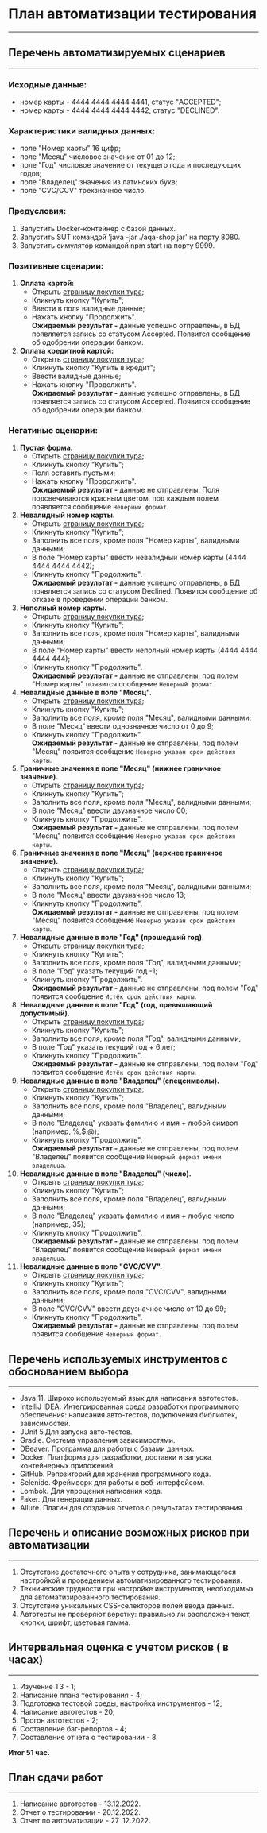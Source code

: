 # План автоматизации тестирования
______
## Перечень автоматизируемых сценариев
______
### Исходные данные:
- номер карты - 4444 4444 4444 4441, статус "ACCEPTED";
- номер карты - 4444 4444 4444 4442, статус "DECLINED".

### Характеристики валидных данных:
- поле "Номер карты" 16 цифр;
- поле "Месяц" числовое значение от 01 до 12;
- поле "Год" числовое значение от текущего года и последующих годов;
- поле "Владелец" значения из латинских букв;
- поле "CVC/CCV" трехзначное число.

### Предусловия:
1. Запустить Docker-контейнер с базой данных.
2. Запустить SUT командой 'java -jar ./aqa-shop.jar' на порту 8080.
3. Запустить симулятор командой npm start на порту 9999.

### Позитивные сценарии:
1. **Оплата картой:**
    - Открыть [страницу покупки тура](http://localhost:8080);
    - Кликнуть кнопку "Купить";
    - Ввести в поля валидные данные;
    - Нажать кнопку "Продолжить".\
**Ожидаемый результат -** данные успешно отправлены, в БД появляется запись со статусом Accepted. Появится сообщение об одобрении операции банком.
2. **Оплата кредитной картой:**
    - Открыть [страницу покупки тура](http://localhost:8080);
    - Кликнуть кнопку "Купить в кредит";
    - Ввести валидные данные;
    - Нажать кнопку "Продолжить".\
**Ожидаемый результат -** данные успешно отправлены, в БД появляется запись со статусом Accepted. Появится сообщение об одобрении операции банком.

### Негатиные сценарии:
1. **Пустая форма.**
    - Открыть [страницу покупки тура](http://localhost:8080);
    - Кликнуть кнопку "Купить";
    - Поля оставить пустыми;
    - Нажать кнопку "Продолжить".\
**Ожидаемый результат -** данные не отправлены. Поля подсвечиваются красным цветом, под каждым полем появляется сообщение `Неверный формат`.
2. **Невалидный номер карты.**
    - Открыть [страницу покупки тура](http://localhost:8080);
    - Кликнуть кнопку "Купить";
    - Заполнить все поля, кроме поля "Номер карты", валидными данными;
    - В поле "Номер карты" ввести невалидный номер карты (4444 4444 4444 4442);
    - Кликнуть кнопку "Продолжить".\
**Ожидаемый результат -** данные успешно отправлены, в БД появляется запись со статусом Declined. Появится сообщение об отказе в проведении операции банком.
3. **Неполный номер карты.**
    - Открыть [страницу покупки тура](http://localhost:8080);
    - Кликнуть кнопку "Купить";
    - Заполнить все поля, кроме поля "Номер карты", валидными данными;
    - В поле "Номер карты" ввести неполный номер карты (4444 4444 4444 444);
    - Кликнуть кнопку "Продолжить".\
      **Ожидаемый результат -** данные не отправлены, под полем "Номер карты" появится сообщение `Неверный формат`.
4. **Невалидные данные в поле "Месяц".**
   - Открыть [страницу покупки тура](http://localhost:8080);
   - Кликнуть кнопку "Купить";
   - Заполнить все поля, кроме поля "Месяц", валидными данными;
   - В поле "Месяц" ввести однозначное число от 0 до 9;
   - Кликнуть кнопку "Продолжить".\
     **Ожидаемый результат -** данные не отправлены, под полем "Месяц" появится сообщение `Неверно указан срок действия карты`.
5. **Граничные значения в поле "Месяц" (нижнее граничное значение).**
   - Открыть [страницу покупки тура](http://localhost:8080);
   - Кликнуть кнопку "Купить";
   - Заполнить все поля, кроме поля "Месяц", валидными данными;
   - В поле "Месяц" ввести двузначное число 00;
   - Кликнуть кнопку "Продолжить".\
     **Ожидаемый результат -** данные не отправлены, под полем "Месяц" появится сообщение `Неверно указан срок действия карты`.
6. **Граничные значения в поле "Месяц" (верхнее граничное значение).**
   - Открыть [страницу покупки тура](http://localhost:8080);
   - Кликнуть кнопку "Купить";
   - Заполнить все поля, кроме поля "Месяц", валидными данными;
   - В поле "Месяц" ввести двузначное число 13;
   - Кликнуть кнопку "Продолжить".\
     **Ожидаемый результат -** данные не отправлены, под полем "Месяц" появится сообщение `Неверно указан срок действия карты`.
7. **Невалидные данные в поле "Год" (прошедший год).**
   - Открыть [страницу покупки тура](http://localhost:8080);
   - Кликнуть кнопку "Купить";
   - Заполнить все поля, кроме поля "Год", валидными данными;
   - В поле "Год" указать текущий год -1;
   - Кликнуть кнопку "Продолжить".\
     **Ожидаемый результат -** данные не отправлены, под полем "Год" появится сообщение `Истёк срок действия карты`.
8. **Невалидные данные в поле "Год" (год, превышающий допустимый).**
   - Открыть [страницу покупки тура](http://localhost:8080);
   - Кликнуть кнопку "Купить";
   - Заполнить все поля, кроме поля "Год", валидными данными;
   - В поле "Год" указать текущий год + 6 лет;
   - Кликнуть кнопку "Продолжить".\
     **Ожидаемый результат -** данные не отправлены, под полем "Год" появится сообщение `Истёк срок действия карты`.
9. **Невалидные данные в поле "Владелец" (спецсимволы).**
   - Открыть [страницу покупки тура](http://localhost:8080);
   - Кликнуть кнопку "Купить";
   - Заполнить все поля, кроме поля "Владелец", валидными данными;
   - В поле "Владелец" указать фамилию и имя + любой символ (например, %,$,@);
   - Кликнуть кнопку "Продолжить".\
     **Ожидаемый результат -** данные не отправлены, под полем "Владелец" появится сообщение `Неверный формат имени владельца`.
10. **Невалидные данные в поле "Владелец" (число).**
    - Открыть [страницу покупки тура](http://localhost:8080);
    - Кликнуть кнопку "Купить";
    - Заполнить все поля, кроме поля "Владелец", валидными данными;
    - В поле "Владелец" указать фамилию и имя + любую число (например, 35);
    - Кликнуть кнопку "Продолжить".\
      **Ожидаемый результат -** данные не отправлены, под полем "Владелец" появится сообщение `Неверный формат имени владельца`.
11. **Невалидные данные в поле "CVC/CVV".**
    - Открыть [страницу покупки тура](http://localhost:8080);
    - Кликнуть кнопку "Купить";
    - Заполнить все поля, кроме поля "CVC/CVV", валидными данными;
    - В поле "CVC/CVV" ввести двузначное число от 10 до 99;
    - Кликнуть кнопку "Продолжить".\
      **Ожидаемый результат -** данные не отправлены, под полем появится сообщение `Неверный формат`.
    
## Перечень используемых инструментов с обоснованием выбора
______
- Java 11. Широко используемый язык для написания автотестов.
- IntelliJ IDEA. Интегрированная среда разработки программного обеспечения: написания авто-тестов, подключения библиотек, зависимостей.
- JUnit 5.Для запуска авто-тестов.
- Gradle. Система управления зависимостями.
- DBeaver. Программа для работы с базами данных.
- Docker. Платформа для разработки, доставки и запуска контейнерных приложений.
- GitHub. Репозиторий для хранения программного кода.
- Selenide. Фреймворк для работы с веб-интерфейсом.
- Lombok. Для упрощения написания кода.
- Faker. Для генерации данных.
- Allure. Плагин для создания отчетов о результатах тестирования.

## Перечень и описание возможных рисков при автоматизации
______
1. Отсутствие достаточного опыта у сотрудника, занимающегося настройкой и проведением автоматизированного тестирования.
2. Технические трудности при настройке инструментов, необходимых для автоматизированного тестирования.
3. Отсутствие уникальных CSS-селекторов полей ввода данных.
4. Автотесты не проверяют верстку: правильно ли расположен текст, кнопки, шрифт, цветовая гамма.


## Интервальная оценка с учетом рисков ( в часах)
_______
1. Изучение ТЗ - 1;
2. Написание плана тестирования - 4;
3. Подготовка тестовой среды, настройка инструментов - 12;
4. Написание автотестов - 20;
5. Прогон автотестов - 2;
6. Составление баг-репортов - 4;
7. Составление отчета о тестировании - 8.

**Итог 51 час.**

## План сдачи работ
______
1. Написание автотестов - 13.12.2022.
2. Отчет о тестировании - 20.12.2022.
3. Отчет по автоматизации - 27 .12.2022.
